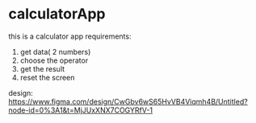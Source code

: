 # calculatorApp
this is a calculator app
requirements:
1. get data( 2 numbers)
2. choose the operator
3. get the result
4. reset the screen

design:
https://www.figma.com/design/CwGbv6wS65HvVB4Viqmh4B/Untitled?node-id=0%3A1&t=MjJUxXNX7COGYRfV-1
